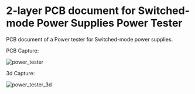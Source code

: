 # 2-layer PCB document for Switched-mode Power Supplies Power Tester
PCB document of a Power tester for Switched-mode power supplies.

PCB Capture:


![power_tester](https://github.com/parhamsoltani/smps_tester/assets/70743729/900c2d5e-33cd-4ce3-a6fa-a9851682ff50)



3d Capture:


![power_tester_3d](https://github.com/parhamsoltani/smps_tester/assets/70743729/e3eb260f-ce3b-4428-8c3c-b40d71d9406c)



